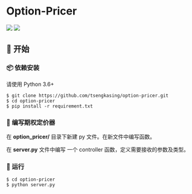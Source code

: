 # Option-Pricer

![](https://img.shields.io/badge/Flask-1.0.2-brightgreen.svg?style=flat-square) ![](https://img.shields.io/badge/scipy-1.2.1-brightgreen.svg?style=flat-square)

## :rocket: 开始

### :package: 依赖安装

请使用 Python 3.6+

```shell
$ git clone https://github.com/tsengkasing/option-pricer.git
$ cd option-pricer
$ pip install -r requirement.txt
```

### :hammer: 编写期权定价器

在 **option_pricer/** 目录下新建 py 文件。在新文件中编写函数。

在 **server.py** 文件中编写 一个 controller 函数，定义需要接收的参数及类型。


### :beer: 运行

```shell
$ cd option-pricer
$ python server.py
```

